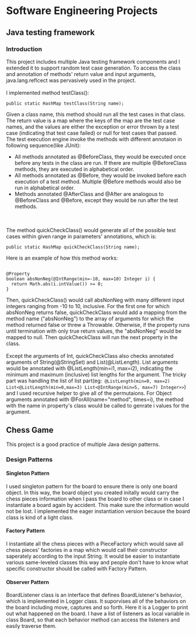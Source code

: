 # Software Engineering Projects
## Java testing framework
### Introduction
This project includes multiple Java testing framework components and I extended it to support random test case generation. To access the class and annotation of methods' return value and input arguments, java.lang.reflcect was pervasively used in the project. 
<br>
<br>
I implemented method testClass():<br>
<pre><code>public static HashMap<String, Throwable> testClass(String name);</code></pre>
Given a class name, this method should run all the test cases in that class. The return value is a map where the keys of the map are the test case names, and the values are either the exception or error thrown by a test case (indicating that test case failed) or null for test cases that passed. 
<br>
The test execution engine invoke the methods with different annotaion in following sequence(like JUnit):
+ All methods annotated as @BeforeClass, they would be executed once before any tests in the class are run. If there are multiple @BeforeClass methods, they are executed in alphabetical order.
+ All methods annotated as @Before, they would be invoked before each execution of a test method. Multiple @Before methods would also be run in alphabetical order.
+ Methods annotated @AfterClass and @After are analogous to @BeforeClass and @Before, except they would be run after the test methods.
<br>
<br>
The method quickCheckClass() would generate all of the possible test cases within given range in parameters' annotations, which is:
<pre><code>public static HashMap<String, Object[]> quickCheckClass(String name);</code></pre>
Here is an example of how this method works:
<pre><code>
@Property
boolean absNonNeg(@IntRange(min=-10, max=10) Integer i) {
  return Math.abs(i.intValue()) >= 0;
}
</code></pre>
Then, quickCheckClass() would call absNonNeg with many different input integers ranging from -10 to 10, inclusive. For the first one for which absNonNeg returns false, quickCheckClass would add a mapping from the method name ("absNonNeg") to the array of arguments for which the method returned false or threw a Throwable. Otherwise, if the property runs until termination with only true return values, the "absNonNeg" would be mapped to null. Then quickCheckClass will run the next property in the class.
<br>
<br>
Except the arguments of Int, quickCheckClass also checks annotated arguments of String(@StringSet) and List(@ListLength). 
List arguments would be annotated with @ListLength(min=i1, max=i2), indicating the minimum and maximum (inclusive) list lengths for the argument. The tricky part was handling the list of list part(eg:<code> @ListLength(min=0, max=2) List<@ListLength(min=0,max=3) List<@IntRange(min=5, max=7) Integer>></code>) and I used recursive helper to give all of the permutaions.
For Object arguments annotated with @ForAll(name="method", times=i), the method with the name in property's class would be called to genrate i values for the argument.

## Chess Game
This project is a good practice of multiple Java design patterns.
### Design Patterns
#### Singleton Pattern
I used singleton pattern for the board to ensure there is only one board object. In this way, the board object you created initally would carry the chess pieces information when I pass the board to other class or in case I instantiate a board again by accident. This make sure the information would not be lost. I implemented the eager instantiation version because the board class is kind of a light class.
#### Factory Pattern
I instantiate all the chess pieces with a PieceFactory which would save all chess pieces' factories in a map which would call their constructor saperately according to the input String. It would be easier to instantiate various same-leveled classes this way and people don't have to know what specific constructor should be called with Factory Pattern.
#### Observer Pattern
BoardListener class is an interface that defines BoardListener's behavior, which is implemented in Logger class. It suporvises all of the behaviors on the board including move, captures and so forth. Here it is a Logger to print out what happened on the board. I have a list of listeners as local variable in class Board, so that each behavior method can access the listeners and easily traverse them.


